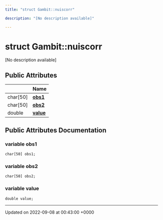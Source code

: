 ```yaml
---
title: "struct Gambit::nuiscorr"

description: "[No description available]"

---
```


# struct Gambit::nuiscorr



[No description available]

## Public Attributes

|                | Name           |
| -------------- | -------------- |
| char[50] | **[obs1](/documentation/code/classes/structgambit_1_1nuiscorr/#variable-obs1)**  |
| char[50] | **[obs2](/documentation/code/classes/structgambit_1_1nuiscorr/#variable-obs2)**  |
| double | **[value](/documentation/code/classes/structgambit_1_1nuiscorr/#variable-value)**  |

## Public Attributes Documentation

### variable obs1

```
char[50] obs1;
```


### variable obs2

```
char[50] obs2;
```


### variable value

```
double value;
```


-------------------------------

Updated on 2022-09-08 at 00:43:00 +0000